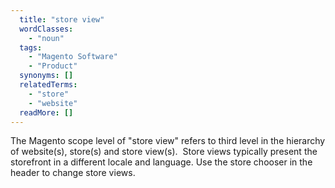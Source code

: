 ```yaml
---
  title: "store view"
  wordClasses: 
    - "noun"
  tags: 
    - "Magento Software"
    - "Product"
  synonyms: []
  relatedTerms: 
    - "store"
    - "website"
  readMore: []
---
```

The Magento scope level of "store view" refers to third level in the hierarchy of website(s), store(s) and store view(s).  Store views  typically present the storefront in a different locale and language. Use the store chooser in the header to change store views.
